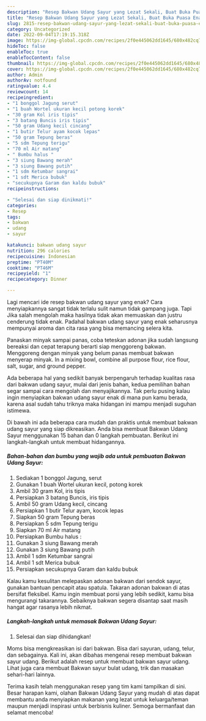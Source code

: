 ```yaml
---
description: "Resep Bakwan Udang Sayur yang Lezat Sekali, Buat Buka Puasa Enak"
title: "Resep Bakwan Udang Sayur yang Lezat Sekali, Buat Buka Puasa Enak"
slug: 2815-resep-bakwan-udang-sayur-yang-lezat-sekali-buat-buka-puasa-enak
category: Uncategorized
date: 2022-09-04T17:19:15.318Z
image: https://img-global.cpcdn.com/recipes/2f0e445062dd1645/680x482cq70/bakwan-udang-sayur-foto-resep-utama.jpg
hideToc: false
enableToc: true
enableTocContent: false
thumbnail: https://img-global.cpcdn.com/recipes/2f0e445062dd1645/680x482cq70/bakwan-udang-sayur-foto-resep-utama.jpg
cover: https://img-global.cpcdn.com/recipes/2f0e445062dd1645/680x482cq70/bakwan-udang-sayur-foto-resep-utama.jpg
author: Admin
authorAv: notfound
ratingvalue: 4.4
reviewcount: 14
recipeingredient:
- "1 bonggol Jagung serut"
- "1 buah Wortel ukuran kecil potong korek"
- "30 gram Kol iris tipis"
- "3 batang Buncis iris tipis"
- "50 gram Udang kecil cincang"
- "1 butir Telur ayam kocok lepas"
- "50 gram Tepung beras"
- "5 sdm Tepung terigu"
- "70 ml Air matang"
- " Bumbu halus "
- "3 siung Bawang merah"
- "3 siung Bawang putih"
- "1 sdm Ketumbar sangrai"
- "1 sdt Merica bubuk"
- "secukupnya Garam dan kaldu bubuk"
recipeinstructions:

- "Selesai dan siap dinikmati!"
categories:
- Resep
tags:
- bakwan
- udang
- sayur

katakunci: bakwan udang sayur 
nutrition: 296 calories
recipecuisine: Indonesian
preptime: "PT40M"
cooktime: "PT46M"
recipeyield: "1"
recipecategory: Dinner

---
```



Lagi mencari ide resep bakwan udang sayur yang enak? Cara menyiapkannya sangat tidak terlalu sulit namun tidak gampang juga. Tapi Jika salah mengolah maka hasilnya tidak akan memuaskan dan justru cenderung tidak enak. Padahal bakwan udang sayur yang enak seharusnya mempunyai aroma dan cita rasa yang bisa memancing selera kita.


Panaskan minyak sampai panas, coba teteskan adonan jika sudah langsung bereaksi dan cepat terapung berarti siap menggoreng bakwan. Menggoreng dengan minyak yang belum panas membuat bakwan menyerap minyak. In a mixing bowl, combine all purpose flour, rice flour, salt, sugar, and ground pepper.

Ada beberapa hal yang sedikit banyak berpengaruh terhadap kualitas rasa dari bakwan udang sayur, mulai dari jenis bahan, kedua pemilihan bahan segar sampai cara mengolah dan menyajikannya. Tak perlu pusing kalau ingin menyiapkan bakwan udang sayur enak di mana pun kamu berada, karena asal sudah tahu triknya maka hidangan ini mampu menjadi suguhan istimewa.


Di bawah ini ada beberapa cara mudah dan praktis untuk membuat bakwan udang sayur yang siap dikreasikan. Anda bisa membuat Bakwan Udang Sayur menggunakan 15 bahan dan 0 langkah pembuatan. Berikut ini langkah-langkah untuk membuat hidangannya.

<!--inarticleads1-->

##### Bahan-bahan dan bumbu yang wajib ada untuk pembuatan Bakwan Udang Sayur:

1. Sediakan 1 bonggol Jagung, serut
1. Gunakan 1 buah Wortel ukuran kecil, potong korek
1. Ambil 30 gram Kol, iris tipis
1. Persiapkan 3 batang Buncis, iris tipis
1. Ambil 50 gram Udang kecil, cincang
1. Persiapkan 1 butir Telur ayam, kocok lepas
1. Siapkan 50 gram Tepung beras
1. Persiapkan 5 sdm Tepung terigu
1. Siapkan 70 ml Air matang
1. Persiapkan  Bumbu halus :
1. Gunakan 3 siung Bawang merah
1. Gunakan 3 siung Bawang putih
1. Ambil 1 sdm Ketumbar sangrai
1. Ambil 1 sdt Merica bubuk
1. Persiapkan secukupnya Garam dan kaldu bubuk


Kalau kamu kesulitan melepaskan adonan bakwan dari sendok sayur, gunakan bantuan pencapit atau spatula. Takaran adonan bakwan di atas bersifat fleksibel. Kamu ingin membuat porsi yang lebih sedikit, kamu bisa mengurangi takarannya. Sebaiknya bakwan segera disantap saat masih hangat agar rasanya lebih nikmat. 

<!--inarticleads2-->

##### Langkah-langkah untuk memasak Bakwan Udang Sayur:


1. Selesai dan siap dihidangkan!

Moms bisa mengkreasikan isi dari bakwan. Bisa dari sayuran, udang, telur, dan sebagainya. Kali ini, akan dibahas mengenai resep membuat bakwan sayur udang. Berikut adalah resep untuk membuat bakwan sayur udang. Lihat juga cara membuat Bakwan sayur bulat udang, trik dan masakan sehari-hari lainnya. 

Terima kasih telah menggunakan resep yang tim kami tampilkan di sini. Besar harapan kami, olahan Bakwan Udang Sayur yang mudah di atas dapat membantu anda menyiapkan makanan yang lezat untuk keluarga/teman maupun menjadi inspirasi untuk berbisnis kuliner. Semoga bermanfaat dan selamat mencoba!
